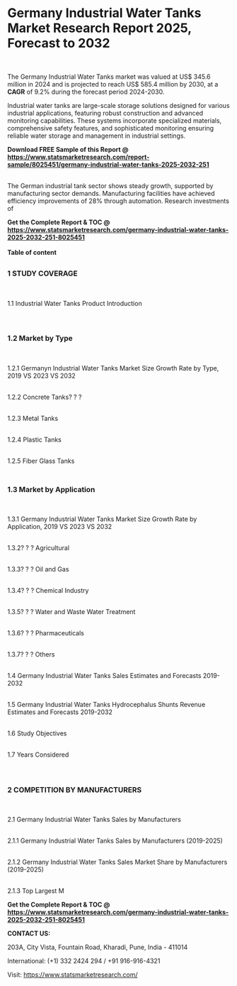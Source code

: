 <h1>Germany Industrial Water Tanks Market Research Report 2025, Forecast to 2032</h1><br/><p>The Germany Industrial Water Tanks market was valued at US$ 345.6 million in 2024 and is projected to reach US$ 585.4 million by 2030, at a <strong>CAGR</strong> of 9.2% during the forecast period 2024-2030.</p><p>
 
 Industrial water tanks are large-scale storage solutions designed for various industrial applications, featuring robust construction and advanced monitoring capabilities. These systems incorporate specialized materials, comprehensive safety features, and sophisticated monitoring ensuring reliable water storage and management in industrial settings.</p><div><b>Download FREE Sample of this Report @ <a href="https://www.statsmarketresearch.com/download-free-sample/8025451/germany-industrial-water-tanks-2025-2032-251">https://www.statsmarketresearch.com/report-sample/8025451/germany-industrial-water-tanks-2025-2032-251</a></b></div><br><p>
 
 The German industrial tank sector shows steady growth, supported by manufacturing sector demands. Manufacturing facilities have achieved efficiency improvements of 28% through automation. Research investments of</p><div><b>Get the Complete Report & TOC @ <a href="https://www.statsmarketresearch.com/germany-industrial-water-tanks-2025-2032-251-8025451">https://www.statsmarketresearch.com/germany-industrial-water-tanks-2025-2032-251-8025451</a></b></div><br><b>Table of content</b><p><h2><span style="font-size:16px"><strong>1 STUDY COVERAGE</strong></span></h2><br />
 
 <p>1.1 Industrial Water Tanks Product Introduction</p><br />
 
 <h2><span style="font-size:16px"><strong>1.2 Market by Type</strong></span></h2><br />
 
 <p>1.2.1 Germanyn Industrial Water Tanks Market Size Growth Rate by Type, 2019 VS 2023 VS 2032<br /><br />
 
 1.2.2 Concrete Tanks? ? ? <br /><br />
 
 1.2.3 Metal Tanks<br /><br />
 
 1.2.4 Plastic Tanks<br /><br />
 
 1.2.5 Fiber Glass Tanks<br /><br />
 
 <h2><span style="font-size:16px"><strong>1.3 Market by Application</strong></span></h2><br />
 
 <p>1.3.1 Germany Industrial Water Tanks Market Size Growth Rate by Application, 2019 VS 2023 VS 2032<br /><br />
 
 1.3.2? ? ? Agricultural<br /><br />
 
 1.3.3? ? ? Oil and Gas<br /><br />
 
 1.3.4? ? ? Chemical Industry<br /><br />
 
 1.3.5? ? ? Water and Waste Water Treatment<br /><br />
 
 1.3.6? ? ? Pharmaceuticals<br /><br />
 
 1.3.7? ? ? Others<br /><br />
 
 1.4 Germany Industrial Water Tanks Sales Estimates and Forecasts 2019-2032<br /><br />
 
 1.5 Germany Industrial Water Tanks Hydrocephalus Shunts Revenue Estimates and Forecasts 2019-2032<br /><br />
 
 1.6 Study Objectives<br /><br />
 
 1.7 Years Considered</p><br />
 
 <h2><span style="font-size:16px"><strong>2 COMPETITION BY MANUFACTURERS</strong></span></h2><br />
 
 <p>2.1 Germany Industrial Water Tanks Sales by Manufacturers<br /><br />
 
 2.1.1 Germany Industrial Water Tanks Sales by Manufacturers (2019-2025)<br /><br />
 
 2.1.2 Germany Industrial Water Tanks Sales Market Share by Manufacturers (2019-2025)<br /><br />
 
 2.1.3 Top Largest M<br><div><b>Get the Complete Report & TOC @ <a href="https://www.statsmarketresearch.com/germany-industrial-water-tanks-2025-2032-251-8025451">https://www.statsmarketresearch.com/germany-industrial-water-tanks-2025-2032-251-8025451</a></b></div></p>
 
 <b>CONTACT US:</b><br>
 
 203A, City Vista, Fountain Road, Kharadi, Pune, India - 411014 <br>
 
 International: (+1) 332 2424 294 / +91 916-916-4321<br>
 
 Visit: <a href="https://www.statsmarketresearch.com/">https://www.statsmarketresearch.com/</a>
 
 <br>